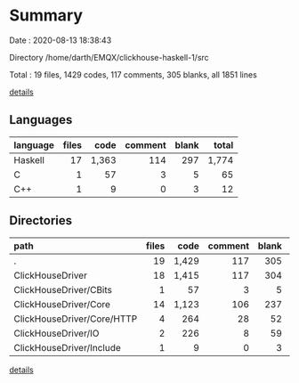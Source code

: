 # Summary

Date : 2020-08-13 18:38:43

Directory /home/darth/EMQX/clickhouse-haskell-1/src

Total : 19 files,  1429 codes, 117 comments, 305 blanks, all 1851 lines

[details](details.md)

## Languages
| language | files | code | comment | blank | total |
| :--- | ---: | ---: | ---: | ---: | ---: |
| Haskell | 17 | 1,363 | 114 | 297 | 1,774 |
| C | 1 | 57 | 3 | 5 | 65 |
| C++ | 1 | 9 | 0 | 3 | 12 |

## Directories
| path | files | code | comment | blank | total |
| :--- | ---: | ---: | ---: | ---: | ---: |
| . | 19 | 1,429 | 117 | 305 | 1,851 |
| ClickHouseDriver | 18 | 1,415 | 117 | 304 | 1,836 |
| ClickHouseDriver/CBits | 1 | 57 | 3 | 5 | 65 |
| ClickHouseDriver/Core | 14 | 1,123 | 106 | 237 | 1,466 |
| ClickHouseDriver/Core/HTTP | 4 | 264 | 28 | 52 | 344 |
| ClickHouseDriver/IO | 2 | 226 | 8 | 59 | 293 |
| ClickHouseDriver/Include | 1 | 9 | 0 | 3 | 12 |

[details](details.md)